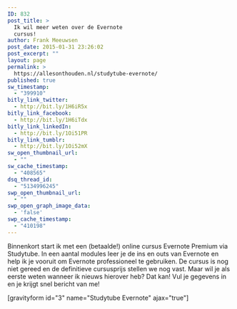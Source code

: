 ```yaml
---
ID: 832
post_title: >
  Ik wil meer weten over de Evernote
  cursus!
author: Frank Meeuwsen
post_date: 2015-01-31 23:26:02
post_excerpt: ""
layout: page
permalink: >
  https://allesonthouden.nl/studytube-evernote/
published: true
sw_timestamp:
  - "399910"
bitly_link_twitter:
  - http://bit.ly/1H6iR5x
bitly_link_facebook:
  - http://bit.ly/1H6iTdx
bitly_link_linkedIn:
  - http://bit.ly/1Oi51PR
bitly_link_tumblr:
  - http://bit.ly/1Oi52mX
sw_open_thumbnail_url:
  - ""
sw_cache_timestamp:
  - "408565"
dsq_thread_id:
  - "5134996245"
swp_open_thumbnail_url:
  - ""
swp_open_graph_image_data:
  - 'false'
swp_cache_timestamp:
  - "410198"
---
```

<!-- Begin MailChimp Signup Form -->Binnenkort start ik met een (betaalde!) online cursus Evernote Premium via Studytube. In een aantal modules leer je de ins en outs van Evernote en help ik je vooruit om Evernote professioneel te gebruiken. De cursus is nog niet gereed en de definitieve cursusprijs stellen we nog vast. Maar wil je als eerste weten wanneer ik nieuws hierover heb? Dat kan! Vul je gegevens in en je krijgt snel bericht van me!

[gravityform id="3" name="Studytube Evernote" ajax="true"]